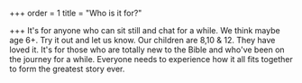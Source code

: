 +++
order = 1
title = "Who is it for?"

+++
It's for anyone who can sit still and chat for a while.  We think maybe age 6+. Try it out and let us know.  Our children are 8,10 & 12. They have loved it.  It's for those who are totally new to the Bible and who've been on the journey for a while.  Everyone needs to experience how it all fits together to form the greatest story ever. 